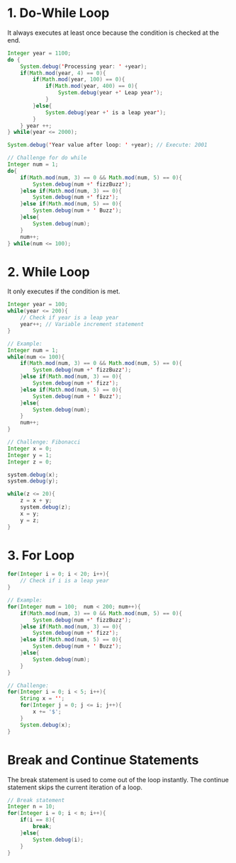 # 1. Do-While Loop

It always executes at least once because the condition is checked at the end.

```java
Integer year = 1100;
do {
    System.debug('Processing year: ' +year); 
    if(Math.mod(year, 4) == 0){
        if(Math.mod(year, 100) == 0){
            if(Math.mod(year, 400) == 0){
                System.debug(year +' Leap year');
            }
        }else{
            System.debug(year +' is a leap year');
        }
    } year ++;
} while(year <= 2000);

System.debug('Year value after loop: ' +year); // Execute: 2001

// Challenge for do while 
Integer num = 1;
do{
    if(Math.mod(num, 3) == 0 && Math.mod(num, 5) == 0){
        System.debug(num +' fizzBuzz');
    }else if(Math.mod(num, 3) == 0){
        System.debug(num +' fizz');
    }else if(Math.mod(num, 5) == 0){
        System.debug(num + ' Buzz');
    }else{
        System.debug(num);
    }
    num++;
} while(num <= 100);
```


# 2. While Loop
It only executes if the condition is met.
```java
Integer year = 100; 
while(year <= 200){
    // Check if year is a leap year
    year++; // Variable increment statement
}

// Example:
Integer num = 1;
while(num <= 100){
    if(Math.mod(num, 3) == 0 && Math.mod(num, 5) == 0){
        System.debug(num +' fizzBuzz');
    }else if(Math.mod(num, 3) == 0){
        System.debug(num +' fizz');
    }else if(Math.mod(num, 5) == 0){
        System.debug(num + ' Buzz');
    }else{
        System.debug(num);
    }
    num++;
}

// Challenge: Fibonacci
Integer x = 0;
Integer y = 1;
Integer z = 0;

system.debug(x);
system.debug(y);

while(z <= 20){
    z = x + y;
    system.debug(z);
    x = y;
    y = z;  
}
```

# 3. For Loop
```java
for(Integer i = 0; i < 20; i++){
    // Check if i is a leap year
}

// Example:
for(Integer num = 100;  num < 200; num++){
    if(Math.mod(num, 3) == 0 && Math.mod(num, 5) == 0){
        System.debug(num +' fizzBuzz');
    }else if(Math.mod(num, 3) == 0){
        System.debug(num +' fizz');
    }else if(Math.mod(num, 5) == 0){
        System.debug(num + ' Buzz');
    }else{
        System.debug(num);
    }
}

// Challenge: 
for(Integer i = 0; i < 5; i++){
    String x = '';
    for(Integer j = 0; j <= i; j++){
        x += '$';     
    }
    System.debug(x);
}
```


# Break and Continue Statements
The break statement is used to come out of the loop instantly. The continue statement skips the current iteration of a loop.
```java
// Break statement
Integer n = 10;
for(Integer i = 0; i < n; i++){
    if(i == 8){
        break;
    }else{
        System.debug(i);
    }
}
```

